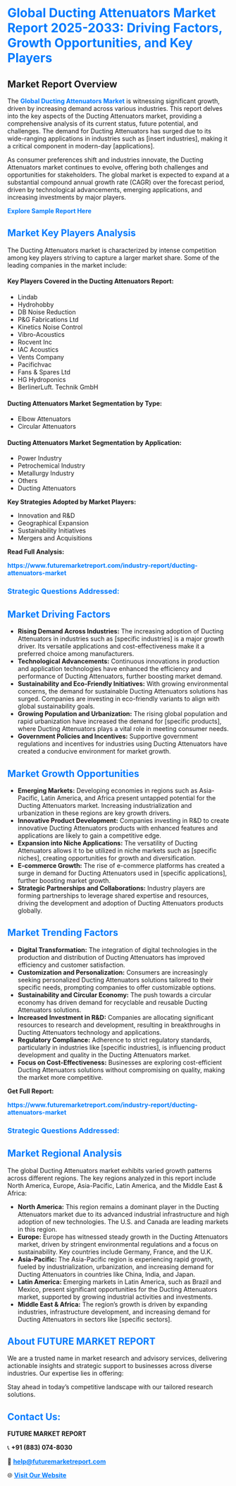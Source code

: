 <h1 style="color: #007BFF;">Global Ducting Attenuators Market Report 2025-2033: Driving Factors, Growth Opportunities, and Key Players</h1>

<section id="overview">
<h2>Market Report Overview</h2>
<p>The <a href="https://www.futuremarketreport.com/industry-report/ducting-attenuators-market" style="color: #007BFF; text-decoration: none;"><strong>Global Ducting Attenuators Market</strong></a> is witnessing significant growth, driven by increasing demand across various industries. This report delves into the key aspects of the Ducting Attenuators market, providing a comprehensive analysis of its current status, future potential, and challenges. The demand for Ducting Attenuators has surged due to its wide-ranging applications in industries such as [insert industries], making it a critical component in modern-day [applications].</p>
<p>As consumer preferences shift and industries innovate, the Ducting Attenuators market continues to evolve, offering both challenges and opportunities for stakeholders. The global market is expected to expand at a substantial compound annual growth rate (CAGR) over the forecast period, driven by technological advancements, emerging applications, and increasing investments by major players.</p>
</section>

<section id="overview">
<p><a href="https://www.futuremarketreport.com/request-sample/reportId=124323" style="color: #007BFF; text-decoration: none;"><strong>Explore Sample Report Here</strong></a></p>
</section>

<section id="key-players">
<h2 style="color: #007BFF;">Market Key Players Analysis</h2>
<p>The Ducting Attenuators market is characterized by intense competition among key players striving to capture a larger market share. Some of the leading companies in the market include:</p>
<h4>Key Players Covered in the Ducting Attenuators Report:</h4>
<ul><li>Lindab</li><li>Hydrohobby</li><li>DB Noise Reduction</li><li>P&amp;G Fabrications Ltd</li><li>Kinetics Noise Control</li><li>Vibro-Acoustics</li><li>Rocvent Inc</li><li>IAC Acoustics</li><li>Vents Company</li><li>Pacifichvac</li><li>Fans &amp; Spares Ltd</li><li>HG Hydroponics</li><li>BerlinerLuft. Technik GmbH</li></ul>
<h4>Ducting Attenuators Market Segmentation by Type:</h4>
<ul><li>Elbow Attenuators</li><li>Circular Attenuators</li></ul>

<h4>Ducting Attenuators Market Segmentation by Application:</h4>
<ul><li>Power Industry</li><li>Petrochemical Industry</li><li>Metallurgy Industry</li><li>Others</li><li>Ducting Attenuators</li></ul>
<p><strong>Key Strategies Adopted by Market Players:</strong></p>
<ul>
<li>Innovation and R&D</li>
<li>Geographical Expansion</li>
<li>Sustainability Initiatives</li>
<li>Mergers and Acquisitions</li>
</ul>
</section>

<section>
<p><strong>Read Full Analysis: </strong></p><a href="https://www.futuremarketreport.com/industry-report/ducting-attenuators-market" style="color: #007BFF; text-decoration: none;"><strong>https://www.futuremarketreport.com/industry-report/ducting-attenuators-market</strong></a>
<h3 style="color: #007BFF;">Strategic Questions Addressed:</h3>
</section>

<section id="driving-factors">
<h2 style="color: #007BFF;">Market Driving Factors</h2>
<ul>
<li><strong>Rising Demand Across Industries:</strong> The increasing adoption of Ducting Attenuators in industries such as [specific industries] is a major growth driver. Its versatile applications and cost-effectiveness make it a preferred choice among manufacturers.</li>
<li><strong>Technological Advancements:</strong> Continuous innovations in production and application technologies have enhanced the efficiency and performance of Ducting Attenuators, further boosting market demand.</li>
<li><strong>Sustainability and Eco-Friendly Initiatives:</strong> With growing environmental concerns, the demand for sustainable Ducting Attenuators solutions has surged. Companies are investing in eco-friendly variants to align with global sustainability goals.</li>
<li><strong>Growing Population and Urbanization:</strong> The rising global population and rapid urbanization have increased the demand for [specific products], where Ducting Attenuators plays a vital role in meeting consumer needs.</li>
<li><strong>Government Policies and Incentives:</strong> Supportive government regulations and incentives for industries using Ducting Attenuators have created a conducive environment for market growth.</li>
</ul>
</section>

<section id="growth-opportunities">
<h2 style="color: #007BFF;">Market Growth Opportunities</h2>
<ul>
<li><strong>Emerging Markets:</strong> Developing economies in regions such as Asia-Pacific, Latin America, and Africa present untapped potential for the Ducting Attenuators market. Increasing industrialization and urbanization in these regions are key growth drivers.</li>
<li><strong>Innovative Product Development:</strong> Companies investing in R&D to create innovative Ducting Attenuators products with enhanced features and applications are likely to gain a competitive edge.</li>
<li><strong>Expansion into Niche Applications:</strong> The versatility of Ducting Attenuators allows it to be utilized in niche markets such as [specific niches], creating opportunities for growth and diversification.</li>
<li><strong>E-commerce Growth:</strong> The rise of e-commerce platforms has created a surge in demand for Ducting Attenuators used in [specific applications], further boosting market growth.</li>
<li><strong>Strategic Partnerships and Collaborations:</strong> Industry players are forming partnerships to leverage shared expertise and resources, driving the development and adoption of Ducting Attenuators products globally.</li>
</ul>
</section>

<section id="trending-factors">
<h2 style="color: #007BFF;">Market Trending Factors</h2>
<ul>
<li><strong>Digital Transformation:</strong> The integration of digital technologies in the production and distribution of Ducting Attenuators has improved efficiency and customer satisfaction.</li>
<li><strong>Customization and Personalization:</strong> Consumers are increasingly seeking personalized Ducting Attenuators solutions tailored to their specific needs, prompting companies to offer customizable options.</li>
<li><strong>Sustainability and Circular Economy:</strong> The push towards a circular economy has driven demand for recyclable and reusable Ducting Attenuators solutions.</li>
<li><strong>Increased Investment in R&D:</strong> Companies are allocating significant resources to research and development, resulting in breakthroughs in Ducting Attenuators technology and applications.</li>
<li><strong>Regulatory Compliance:</strong> Adherence to strict regulatory standards, particularly in industries like [specific industries], is influencing product development and quality in the Ducting Attenuators market.</li>
<li><strong>Focus on Cost-Effectiveness:</strong> Businesses are exploring cost-efficient Ducting Attenuators solutions without compromising on quality, making the market more competitive.</li>
</ul>
</section>

<section>
<p><strong>Get Full Report: </strong></p><a href="https://www.futuremarketreport.com/industry-report/ducting-attenuators-market" style="color: #007BFF; text-decoration: none;"><strong>https://www.futuremarketreport.com/industry-report/ducting-attenuators-market</strong></a>
<h3 style="color: #007BFF;">Strategic Questions Addressed:</h3>
</section>


<section id="regional-analysis">
<h2 style="color: #007BFF;">Market Regional Analysis</h2>
<p>The global Ducting Attenuators market exhibits varied growth patterns across different regions. The key regions analyzed in this report include North America, Europe, Asia-Pacific, Latin America, and the Middle East & Africa:</p>
<ul>
<li><strong>North America:</strong> This region remains a dominant player in the Ducting Attenuators market due to its advanced industrial infrastructure and high adoption of new technologies. The U.S. and Canada are leading markets in this region.</li>
<li><strong>Europe:</strong> Europe has witnessed steady growth in the Ducting Attenuators market, driven by stringent environmental regulations and a focus on sustainability. Key countries include Germany, France, and the U.K.</li>
<li><strong>Asia-Pacific:</strong> The Asia-Pacific region is experiencing rapid growth, fueled by industrialization, urbanization, and increasing demand for Ducting Attenuators in countries like China, India, and Japan.</li>
<li><strong>Latin America:</strong> Emerging markets in Latin America, such as Brazil and Mexico, present significant opportunities for the Ducting Attenuators market, supported by growing industrial activities and investments.</li>
<li><strong>Middle East & Africa:</strong> The region’s growth is driven by expanding industries, infrastructure development, and increasing demand for Ducting Attenuators in sectors like [specific sectors].</li>
</ul>
</section>

<footer>
<h2 style="color: #007BFF;">About FUTURE MARKET REPORT</h2>
<p>We are a trusted name in market research and advisory services, delivering actionable insights and strategic support to businesses across diverse industries. Our expertise lies in offering:</p>

<p>Stay ahead in today’s competitive landscape with our tailored research solutions.</p>

<h2 style="color: #007BFF;">Contact Us:</h2>
<p><strong>FUTURE MARKET REPORT</strong></p>
<p>📞 <strong>+91 (883) 074-8030</strong></p>
<p>📧 <strong><a href="mailto:help@futuremarketreport.com" style="color: #007BFF;">help@futuremarketreport.com</a></strong></p>
<p>🌐 <strong><a href="https://www.futuremarketreport.com/" style="color: #007BFF;">Visit Our Website</a></strong></p>
</footer>